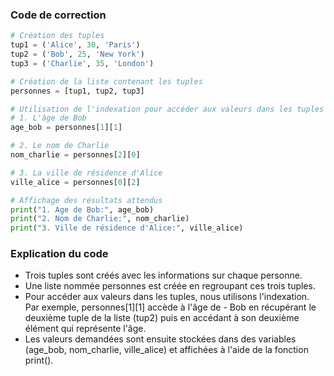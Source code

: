 ### Code de correction

```python
# Création des tuples
tup1 = ('Alice', 30, 'Paris')
tup2 = ('Bob', 25, 'New York')
tup3 = ('Charlie', 35, 'London')

# Création de la liste contenant les tuples
personnes = [tup1, tup2, tup3]

# Utilisation de l'indexation pour accéder aux valeurs dans les tuples
# 1. L'âge de Bob
age_bob = personnes[1][1]

# 2. Le nom de Charlie
nom_charlie = personnes[2][0]

# 3. La ville de résidence d'Alice
ville_alice = personnes[0][2]

# Affichage des résultats attendus
print("1. Age de Bob:", age_bob)
print("2. Nom de Charlie:", nom_charlie)
print("3. Ville de résidence d'Alice:", ville_alice)
```

### Explication du code

- Trois tuples sont créés avec les informations sur chaque personne.
- Une liste nommée personnes est créée en regroupant ces trois tuples.
- Pour accéder aux valeurs dans les tuples, nous utilisons l'indexation. Par exemple, personnes[1][1] accède à l'âge de - Bob en récupérant le deuxième tuple de la liste (tup2) puis en accédant à son deuxième élément qui représente l'âge.
- Les valeurs demandées sont ensuite stockées dans des variables (age_bob, nom_charlie, ville_alice) et affichées à l'aide de la fonction print().